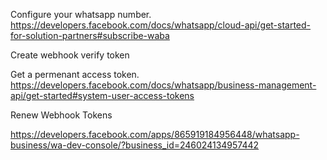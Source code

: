 Configure your whatsapp number. 
https://developers.facebook.com/docs/whatsapp/cloud-api/get-started-for-solution-partners#subscribe-waba

Create webhook verify token

Get a permenant access token. 
https://developers.facebook.com/docs/whatsapp/business-management-api/get-started#system-user-access-tokens


Renew Webhook Tokens

https://developers.facebook.com/apps/865919184956448/whatsapp-business/wa-dev-console/?business_id=246024134957442





